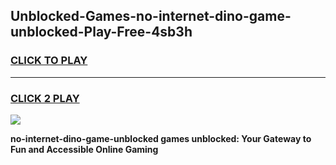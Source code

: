 
## Unblocked-Games-no-internet-dino-game-unblocked-Play-Free-4sb3h
<h3>
<a href="https://premium76.site?title=no-internet-dino-game-unblocked&ref=17A">CLICK TO PLAY</a></h3>
<hr>

<h3>
<a href="https://premium76.site?title=no-internet-dino-game-unblocked&ref=17A">CLICK 2 PLAY</a>
  
</h3>

<a href="https://premium76.site?title=no-internet-dino-game-unblocked&ref=17A"><img src="https://clearcache.store/games.png"></a>


**no-internet-dino-game-unblocked games unblocked: Your Gateway to Fun and Accessible Online Gaming**
